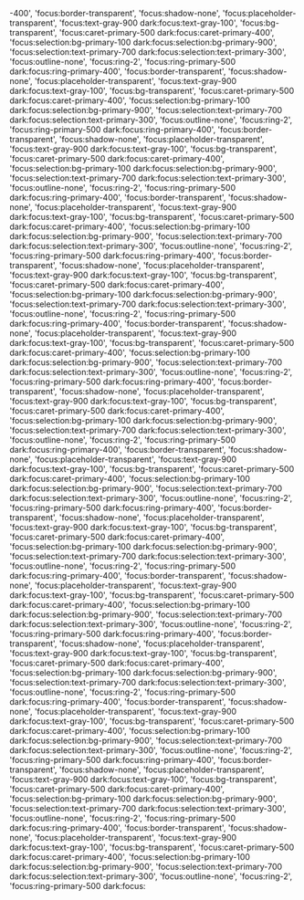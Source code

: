 -400',
          'focus:border-transparent',
          'focus:shadow-none',
          'focus:placeholder-transparent',
          'focus:text-gray-900 dark:focus:text-gray-100',
          'focus:bg-transparent',
          'focus:caret-primary-500 dark:focus:caret-primary-400',
          'focus:selection:bg-primary-100 dark:focus:selection:bg-primary-900',
          'focus:selection:text-primary-700 dark:focus:selection:text-primary-300',
          'focus:outline-none',
          'focus:ring-2',
          'focus:ring-primary-500 dark:focus:ring-primary-400',
          'focus:border-transparent',
          'focus:shadow-none',
          'focus:placeholder-transparent',
          'focus:text-gray-900 dark:focus:text-gray-100',
          'focus:bg-transparent',
          'focus:caret-primary-500 dark:focus:caret-primary-400',
          'focus:selection:bg-primary-100 dark:focus:selection:bg-primary-900',
          'focus:selection:text-primary-700 dark:focus:selection:text-primary-300',
          'focus:outline-none',
          'focus:ring-2',
          'focus:ring-primary-500 dark:focus:ring-primary-400',
          'focus:border-transparent',
          'focus:shadow-none',
          'focus:placeholder-transparent',
          'focus:text-gray-900 dark:focus:text-gray-100',
          'focus:bg-transparent',
          'focus:caret-primary-500 dark:focus:caret-primary-400',
          'focus:selection:bg-primary-100 dark:focus:selection:bg-primary-900',
          'focus:selection:text-primary-700 dark:focus:selection:text-primary-300',
          'focus:outline-none',
          'focus:ring-2',
          'focus:ring-primary-500 dark:focus:ring-primary-400',
          'focus:border-transparent',
          'focus:shadow-none',
          'focus:placeholder-transparent',
          'focus:text-gray-900 dark:focus:text-gray-100',
          'focus:bg-transparent',
          'focus:caret-primary-500 dark:focus:caret-primary-400',
          'focus:selection:bg-primary-100 dark:focus:selection:bg-primary-900',
          'focus:selection:text-primary-700 dark:focus:selection:text-primary-300',
          'focus:outline-none',
          'focus:ring-2',
          'focus:ring-primary-500 dark:focus:ring-primary-400',
          'focus:border-transparent',
          'focus:shadow-none',
          'focus:placeholder-transparent',
          'focus:text-gray-900 dark:focus:text-gray-100',
          'focus:bg-transparent',
          'focus:caret-primary-500 dark:focus:caret-primary-400',
          'focus:selection:bg-primary-100 dark:focus:selection:bg-primary-900',
          'focus:selection:text-primary-700 dark:focus:selection:text-primary-300',
          'focus:outline-none',
          'focus:ring-2',
          'focus:ring-primary-500 dark:focus:ring-primary-400',
          'focus:border-transparent',
          'focus:shadow-none',
          'focus:placeholder-transparent',
          'focus:text-gray-900 dark:focus:text-gray-100',
          'focus:bg-transparent',
          'focus:caret-primary-500 dark:focus:caret-primary-400',
          'focus:selection:bg-primary-100 dark:focus:selection:bg-primary-900',
          'focus:selection:text-primary-700 dark:focus:selection:text-primary-300',
          'focus:outline-none',
          'focus:ring-2',
          'focus:ring-primary-500 dark:focus:ring-primary-400',
          'focus:border-transparent',
          'focus:shadow-none',
          'focus:placeholder-transparent',
          'focus:text-gray-900 dark:focus:text-gray-100',
          'focus:bg-transparent',
          'focus:caret-primary-500 dark:focus:caret-primary-400',
          'focus:selection:bg-primary-100 dark:focus:selection:bg-primary-900',
          'focus:selection:text-primary-700 dark:focus:selection:text-primary-300',
          'focus:outline-none',
          'focus:ring-2',
          'focus:ring-primary-500 dark:focus:ring-primary-400',
          'focus:border-transparent',
          'focus:shadow-none',
          'focus:placeholder-transparent',
          'focus:text-gray-900 dark:focus:text-gray-100',
          'focus:bg-transparent',
          'focus:caret-primary-500 dark:focus:caret-primary-400',
          'focus:selection:bg-primary-100 dark:focus:selection:bg-primary-900',
          'focus:selection:text-primary-700 dark:focus:selection:text-primary-300',
          'focus:outline-none',
          'focus:ring-2',
          'focus:ring-primary-500 dark:focus:ring-primary-400',
          'focus:border-transparent',
          'focus:shadow-none',
          'focus:placeholder-transparent',
          'focus:text-gray-900 dark:focus:text-gray-100',
          'focus:bg-transparent',
          'focus:caret-primary-500 dark:focus:caret-primary-400',
          'focus:selection:bg-primary-100 dark:focus:selection:bg-primary-900',
          'focus:selection:text-primary-700 dark:focus:selection:text-primary-300',
          'focus:outline-none',
          'focus:ring-2',
          'focus:ring-primary-500 dark:focus:ring-primary-400',
          'focus:border-transparent',
          'focus:shadow-none',
          'focus:placeholder-transparent',
          'focus:text-gray-900 dark:focus:text-gray-100',
          'focus:bg-transparent',
          'focus:caret-primary-500 dark:focus:caret-primary-400',
          'focus:selection:bg-primary-100 dark:focus:selection:bg-primary-900',
          'focus:selection:text-primary-700 dark:focus:selection:text-primary-300',
          'focus:outline-none',
          'focus:ring-2',
          'focus:ring-primary-500 dark:focus:ring-primary-400',
          'focus:border-transparent',
          'focus:shadow-none',
          'focus:placeholder-transparent',
          'focus:text-gray-900 dark:focus:text-gray-100',
          'focus:bg-transparent',
          'focus:caret-primary-500 dark:focus:caret-primary-400',
          'focus:selection:bg-primary-100 dark:focus:selection:bg-primary-900',
          'focus:selection:text-primary-700 dark:focus:selection:text-primary-300',
          'focus:outline-none',
          'focus:ring-2',
          'focus:ring-primary-500 dark:focus:ring-primary-400',
          'focus:border-transparent',
          'focus:shadow-none',
          'focus:placeholder-transparent',
          'focus:text-gray-900 dark:focus:text-gray-100',
          'focus:bg-transparent',
          'focus:caret-primary-500 dark:focus:caret-primary-400',
          'focus:selection:bg-primary-100 dark:focus:selection:bg-primary-900',
          'focus:selection:text-primary-700 dark:focus:selection:text-primary-300',
          'focus:outline-none',
          'focus:ring-2',
          'focus:ring-primary-500 dark:focus:ring-primary-400',
          'focus:border-transparent',
          'focus:shadow-none',
          'focus:placeholder-transparent',
          'focus:text-gray-900 dark:focus:text-gray-100',
          'focus:bg-transparent',
          'focus:caret-primary-500 dark:focus:caret-primary-400',
          'focus:selection:bg-primary-100 dark:focus:selection:bg-primary-900',
          'focus:selection:text-primary-700 dark:focus:selection:text-primary-300',
          'focus:outline-none',
          'focus:ring-2',
          'focus:ring-primary-500 dark:focus:ring-primary-400',
          'focus:border-transparent',
          'focus:shadow-none',
          'focus:placeholder-transparent',
          'focus:text-gray-900 dark:focus:text-gray-100',
          'focus:bg-transparent',
          'focus:caret-primary-500 dark:focus:caret-primary-400',
          'focus:selection:bg-primary-100 dark:focus:selection:bg-primary-900',
          'focus:selection:text-primary-700 dark:focus:selection:text-primary-300',
          'focus:outline-none',
          'focus:ring-2',
          'focus:ring-primary-500 dark:focus:
